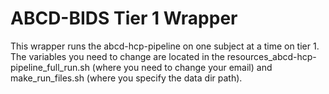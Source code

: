 # ABCD-BIDS Tier 1 Wrapper
This wrapper runs the abcd-hcp-pipeline on one subject at a time on tier 1. The variables you need to change are located in the resources_abcd-hcp-pipeline_full_run.sh (where you need to change your email) and make_run_files.sh (where you specify the data dir path).